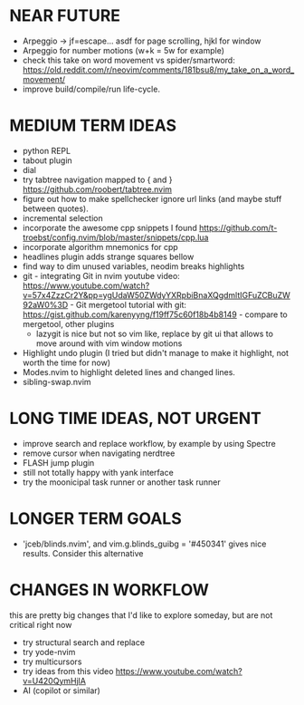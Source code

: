 # NEAR FUTURE 
- Arpeggio -> jf=escape... asdf for page scrolling, hjkl for window
- Arpeggio for number motions (w+k = 5w for example)
- check this take on word movement vs spider/smartword:
    https://old.reddit.com/r/neovim/comments/181bsu8/my_take_on_a_word_movement/
- improve build/compile/run life-cycle. 

# MEDIUM TERM IDEAS
- python REPL
- tabout plugin
- dial
- try tabtree navigation mapped to { and } https://github.com/roobert/tabtree.nvim
- figure out how to make spellchecker ignore url links (and maybe stuff between quotes).
- incremental selection
- incorporate the awesome cpp snippets I found https://github.com/t-troebst/config.nvim/blob/master/snippets/cpp.lua
- incorporate algorithm mnemonics for cpp
- headlines plugin adds strange squares bellow
- find way to dim unused variables, neodim breaks highlights
- git
        - integrating Git in nvim youtube video: https://www.youtube.com/watch?v=57x4ZzzCr2Y&pp=ygUdaW50ZWdyYXRpbiBnaXQgdmltIGFuZCBuZW92aW0%3D
        - Git mergetool tutorial with git: https://gist.github.com/karenyyng/f19ff75c60f18b4b8149
        - compare to mergetool, other plugins
    - lazygit is nice but not so vim like, replace by git ui that allows to move around with vim window motions
- Highlight undo plugin (I tried but didn't manage to make it highlight, not worth the time for now)
- Modes.nvim to highlight deleted lines and changed lines. 
- sibling-swap.nvim

# LONG TIME IDEAS, NOT URGENT
- improve search and replace workflow, by example by using Spectre
- remove cursor when navigating nerdtree
- FLASH jump plugin
- still not totally happy with yank interface
- try the moonicipal task runner or another task runner

# LONGER TERM GOALS
- 'jceb/blinds.nvim', and vim.g.blinds_guibg = '#450341' gives nice results. Consider this alternative

# CHANGES IN WORKFLOW
this are pretty big changes that I'd like to explore someday, but are not critical right now
- try structural search and replace
- try yode-nvim
- try multicursors
- try ideas from this video https://www.youtube.com/watch?v=U420QymHjlA
- AI (copilot or similar)

